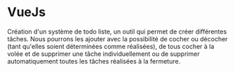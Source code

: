 # VueJs
Création d'un système de todo liste, un outil qui permet de créer différentes tâches. Nous pourrons les ajouter avec la possibilité de cocher ou décocher (tant qu'elles soient déterminées comme réalisées), de tous cocher à la volée et de supprimer une tâche individuellement ou de supprimer automatiquement toutes les tâches réalisées à la fermeture.
